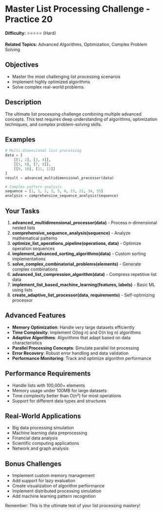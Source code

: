 # Master List Processing Challenge - Practice 20

**Difficulty:** ⭐⭐⭐⭐⭐ (Hard)

**Related Topics:** Advanced Algorithms, Optimization, Complex Problem Solving

## Objectives

- Master the most challenging list processing scenarios
- Implement highly optimized algorithms
- Solve complex real-world problems

## Description

The ultimate list processing challenge combining multiple advanced concepts. This test requires deep understanding of algorithms, optimization techniques, and complex problem-solving skills.

## Examples

```python
# Multi-dimensional list processing
data = [
    [[1, 2], [3, 4]], 
    [[5, 6], [7, 8]], 
    [[9, 10], [11, 12]]
]
result = advanced_multidimensional_processor(data)

# Complex pattern analysis
sequence = [1, 1, 2, 3, 5, 8, 13, 21, 34, 55]
analysis = comprehensive_sequence_analysis(sequence)
```

## Your Tasks

1. **advanced_multidimensional_processor(data)** - Process n-dimensional nested lists
2. **comprehensive_sequence_analysis(sequence)** - Analyze mathematical patterns
3. **optimize_list_operations_pipeline(operations, data)** - Optimize operation sequences
4. **implement_advanced_sorting_algorithms(data)** - Custom sorting implementations
5. **solve_complex_combinatorial_problems(elements)** - Generate complex combinations
6. **advanced_list_compression_algorithm(data)** - Compress repetitive list data
7. **implement_list_based_machine_learning(features, labels)** - Basic ML using lists
8. **create_adaptive_list_processor(data, requirements)** - Self-optimizing processor

## Advanced Features

- **Memory Optimization**: Handle very large datasets efficiently
- **Time Complexity**: Implement O(log n) and O(n log n) algorithms
- **Adaptive Algorithms**: Algorithms that adapt based on data characteristics
- **Parallel Processing Concepts**: Simulate parallel list processing
- **Error Recovery**: Robust error handling and data validation
- **Performance Monitoring**: Track and optimize algorithm performance

## Performance Requirements

- Handle lists with 100,000+ elements
- Memory usage under 100MB for large datasets
- Time complexity better than O(n²) for most operations
- Support for different data types and structures

## Real-World Applications

- Big data processing simulation
- Machine learning data preprocessing
- Financial data analysis
- Scientific computing applications
- Network and graph analysis

## Bonus Challenges

- Implement custom memory management
- Add support for lazy evaluation
- Create visualization of algorithm performance
- Implement distributed processing simulation
- Add machine learning pattern recognition

Remember: This is the ultimate test of your list processing mastery!